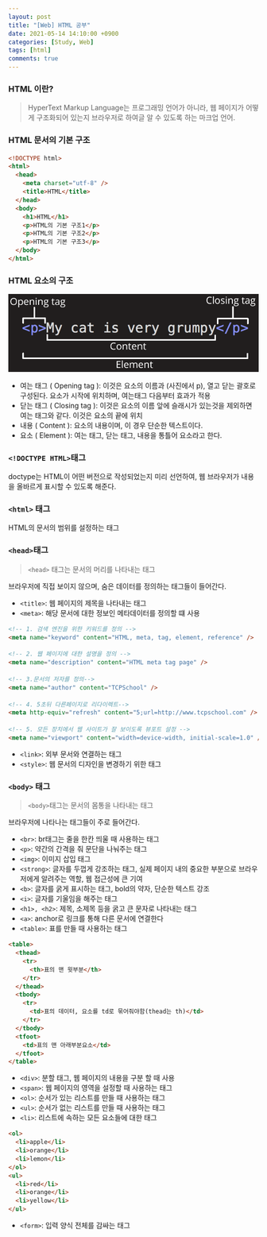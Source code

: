```yaml
---
layout: post
title: "[Web] HTML 공부"
date: 2021-05-14 14:10:00 +0900
categories: [Study, Web]
tags: [html]
comments: true
---
```


### HTML 이란?

> HyperText Markup Language는 프로그래밍 언어가 아니라, 웹 페이지가 어떻게 구조화되어 있는지 브라우저로 하여글 알 수 있도록 하는 마크업 언어.

### HTML 문서의 기본 구조

```html
<!DOCTYPE html>
<html>
  <head>
    <meta charset="utf-8" />
    <title>HTML</title>
  </head>
  <body>
    <h1>HTML</h1>
    <p>HTML의 기본 구조1</p>
    <p>HTML의 기본 구조2</p>
    <p>HTML의 기본 구조3</p>
  </body>
</html>
```

### HTML 요소의 구조

![HTML element](/assets/img/posts/2021-05-14-1.png)

- 여는 태그 ( Opening tag ): 이것은 요소의 이름과 (사진에서 p), 열고 닫는 괄호로 구성된다. 요소가 시작에 위치하며, 여는태그 다음부터 효과가 적용
- 닫는 태그 ( Closing tag ): 이것은 요소의 이름 앞에 슬래시가 있는것을 제외하면 여는 태그와 같다. 이것은 요소의 끝에 위치
- 내용 ( Content ): 요소의 내용이며, 이 경우 단순한 텍스트이다.
- 요소 ( Element ): 여는 태그, 닫는 태그, 내용을 통틀어 요소라고 한다.

### `<!DOCTYPE HTML>`태그

doctype는 HTML이 어떤 버전으로 작성되었는지 미리 선언하여, 웹 브라우저가 내용을 올바르게 표시할 수 있도록 해준다.

### `<html>` 태그

HTML의 문서의 범위를 설정하는 태그

### `<head>`태그

> `<head>` 태그는 문서의 머리를 나타내는 태그

브라우저에 직접 보이지 않으며, 숨은 데이터를 정의하는 태그들이 들어간다.

- `<title>`: 웹 페이지의 제목을 나타내는 태그
- `<meta>`: 해당 문서에 대한 정보인 메타데이터를 정의할 떄 사용

```html
<!-- 1. 검색 엔진을 위한 키워드를 정의 -->
<meta name="keyword" content="HTML, meta, tag, element, reference" />

<!-- 2. 웹 페이지에 대한 설명을 정의 -->
<meta name="description" content="HTML meta tag page" />

<!-- 3.문서의 저자를 정의-->
<meta name="author" content="TCPSchool" />

<!-- 4. 5초뒤 다른페이지로 리다이렉트-->
<meta http-equiv="refresh" content="5;url=http://www.tcpschool.com" />

<!-- 5. 모든 장치에서 웹 사이트가 잘 보이도록 뷰포트 설정 -->
<meta name="viewport" content="width=device-width, initial-scale=1.0" />
```

- `<link>`: 외부 문서와 연결하는 태그
- `<style>`: 웹 문서의 디자인을 변경하기 위한 태그

### `<body>` 태그

> `<body>`태그는 문서의 몸통을 나타내는 태그

브라우저에 나타나는 태그들이 주로 들어간다.

- `<br>`: br태그는 줄을 한칸 띄울 때 사용하는 태그
- `<p>`: 약간의 간격을 줘 문단을 나눠주는 태그
- `<img>`: 이미지 삽입 태그
- `<strong>`: 글자를 두껍게 강조하는 태그, 실제 페이지 내의 중요한 부분으로 브라우저에게 알려주는 역할, 웹 접근성에 큰 기여
- `<b>`: 글자를 굵게 표시하는 태그, bold의 약자, 단순한 텍스트 강조
- `<i>`: 글자를 기울임을 해주는 태그
- `<h1>, <h2>`: 제목, 소제목 등을 굵고 큰 문자로 나타내는 태그
- `<a>`: anchor로 링크를 통해 다른 문서에 연결한다
- `<table>`: 표를 만들 때 사용하는 태그

```html
<table>
  <thead>
    <tr>
      <th>표의 맨 윗부분</th>
    </tr>
  </thead>
  <tbody>
    <tr>
      <td>표의 데이터, 요소를 td로 묶어줘야함(thead는 th)</td>
    </tr>
  </tbody>
  <tfoot>
    <td>표의 맨 아래부분요소</td>
  </tfoot>
</table>
```

- `<div>`: 분할 태그, 웹 페이지의 내용을 구분 할 때 사용
- `<span>`: 웹 페이지의 영역을 설정할 때 사용하는 태그
- `<ol>`: 순서가 있는 리스트를 만들 때 사용하는 태그
- `<ul>`: 순서가 없는 리스트를 만들 때 사용하는 태그
- `<li>`: 리스트에 속하는 모든 요소들에 대한 태그

```html
<ol>
  <li>apple</li>
  <li>orange</li>
  <li>lemon</li>
</ol>
<ul>
  <li>red</li>
  <li>orange</li>
  <li>yellow</li>
</ul>
```

- `<form>`: 입력 양식 전체를 감싸는 태그
